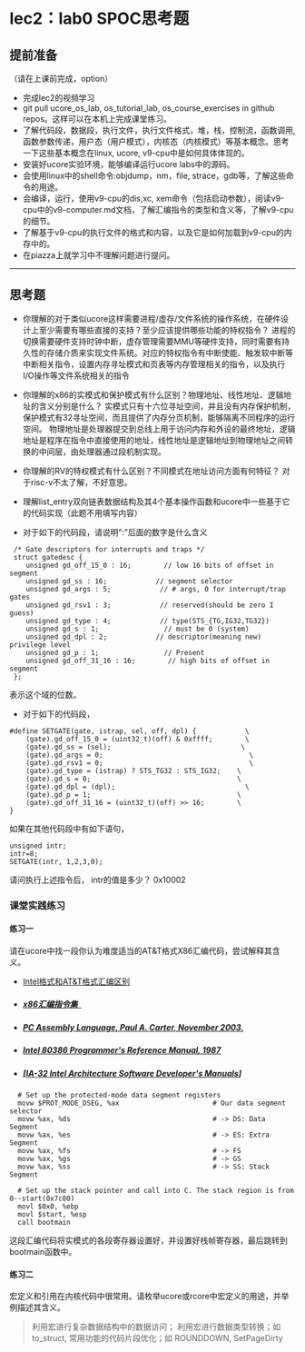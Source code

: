 # lec2：lab0 SPOC思考题

## **提前准备**
（请在上课前完成，option）

- 完成lec2的视频学习
- git pull ucore_os_lab, os_tutorial_lab, os_course_exercises  in github repos。这样可以在本机上完成课堂练习。
- 了解代码段，数据段，执行文件，执行文件格式，堆，栈，控制流，函数调用,函数参数传递，用户态（用户模式），内核态（内核模式）等基本概念。思考一下这些基本概念在linux, ucore, v9-cpu中是如何具体体现的。
- 安装好ucore实验环境，能够编译运行ucore labs中的源码。
- 会使用linux中的shell命令:objdump，nm，file, strace，gdb等，了解这些命令的用途。
- 会编译，运行，使用v9-cpu的dis,xc, xem命令（包括启动参数），阅读v9-cpu中的v9\-computer.md文档，了解汇编指令的类型和含义等，了解v9-cpu的细节。
- 了解基于v9-cpu的执行文件的格式和内容，以及它是如何加载到v9-cpu的内存中的。
- 在piazza上就学习中不理解问题进行提问。

---

## 思考题

- 你理解的对于类似ucore这样需要进程/虚存/文件系统的操作系统，在硬件设计上至少需要有哪些直接的支持？至少应该提供哪些功能的特权指令？
  进程的切换需要硬件支持时钟中断，虚存管理需要MMU等硬件支持，同时需要有持久性的存储介质来实现文件系统。对应的特权指令有中断使能、触发软中断等中断相关指令，设置内存寻址模式和页表等内存管理相关的指令，以及执行I/O操作等文件系统相关的指令

- 你理解的x86的实模式和保护模式有什么区别？物理地址、线性地址、逻辑地址的含义分别是什么？
  实模式只有十六位寻址空间，并且没有内存保护机制，保护模式有32寻址空间，而且提供了内存分页机制，能够隔离不同程序的运行空间。
  物理地址是处理器提交到总线上用于访问内存和外设的最终地址，逻辑地址是程序在指令中直接使用的地址，线性地址是逻辑地址到物理地址之间转换的中间层，由处理器通过段机制实现。

- 你理解的RV的特权模式有什么区别？不同模式在地址访问方面有何特征？
  对于risc-v不太了解，不好意思。

- 理解list_entry双向链表数据结构及其4个基本操作函数和ucore中一些基于它的代码实现（此题不用填写内容）

- 对于如下的代码段，请说明":"后面的数字是什么含义
```
 /* Gate descriptors for interrupts and traps */
 struct gatedesc {
    unsigned gd_off_15_0 : 16;        // low 16 bits of offset in segment
    unsigned gd_ss : 16;            // segment selector
    unsigned gd_args : 5;            // # args, 0 for interrupt/trap gates
    unsigned gd_rsv1 : 3;            // reserved(should be zero I guess)
    unsigned gd_type : 4;            // type(STS_{TG,IG32,TG32})
    unsigned gd_s : 1;                // must be 0 (system)
    unsigned gd_dpl : 2;            // descriptor(meaning new) privilege level
    unsigned gd_p : 1;                // Present
    unsigned gd_off_31_16 : 16;        // high bits of offset in segment
 };
```

表示这个域的位数。

- 对于如下的代码段，

```
#define SETGATE(gate, istrap, sel, off, dpl) {            \
    (gate).gd_off_15_0 = (uint32_t)(off) & 0xffff;        \
    (gate).gd_ss = (sel);                                \
    (gate).gd_args = 0;                                    \
    (gate).gd_rsv1 = 0;                                    \
    (gate).gd_type = (istrap) ? STS_TG32 : STS_IG32;    \
    (gate).gd_s = 0;                                    \
    (gate).gd_dpl = (dpl);                                \
    (gate).gd_p = 1;                                    \
    (gate).gd_off_31_16 = (uint32_t)(off) >> 16;        \
}
```
如果在其他代码段中有如下语句，
```
unsigned intr;
intr=8;
SETGATE(intr, 1,2,3,0);
```
请问执行上述指令后， intr的值是多少？
0x10002

### 课堂实践练习

#### 练习一

请在ucore中找一段你认为难度适当的AT&T格式X86汇编代码，尝试解释其含义。

  - [Intel格式和AT&T格式汇编区别](http://www.cnblogs.com/hdk1993/p/4820353.html)

  - ##### [x86汇编指令集  ](http://hiyyp1234.blog.163.com/blog/static/67786373200981811422948/)

  - ##### [PC Assembly Language, Paul A. Carter, November 2003.](https://pdos.csail.mit.edu/6.828/2016/readings/pcasm-book.pdf)

  - ##### [*Intel 80386 Programmer's Reference Manual*, 1987](https://pdos.csail.mit.edu/6.828/2016/readings/i386/toc.htm)

  - ##### [[IA-32 Intel Architecture Software Developer's Manuals](http://www.intel.com/content/www/us/en/processors/architectures-software-developer-manuals.html)]

```assembly
  # Set up the protected-mode data segment registers
  movw $PROT_MODE_DSEG, %ax                       # Our data segment selector
  movw %ax, %ds                                   # -> DS: Data Segment
  movw %ax, %es                                   # -> ES: Extra Segment
  movw %ax, %fs                                   # -> FS
  movw %ax, %gs                                   # -> GS
  movw %ax, %ss                                   # -> SS: Stack Segment
  
  # Set up the stack pointer and call into C. The stack region is from 0--start(0x7c00)
  movl $0x0, %ebp
  movl $start, %esp
  call bootmain
```

这段汇编代码将实模式的各段寄存器设置好，并设置好栈帧寄存器，最后跳转到bootmain函数中。

#### 练习二

宏定义和引用在内核代码中很常用。请枚举ucore或rcore中宏定义的用途，并举例描述其含义。

 > 利用宏进行复杂数据结构中的数据访问；
 > 利用宏进行数据类型转换；如 to_struct, 
 > 常用功能的代码片段优化；如  ROUNDDOWN, SetPageDirty
